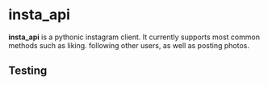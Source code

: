 # insta_api

**insta_api** is a pythonic instagram client. It currently supports most common methods such as liking. following other users, as well as posting photos.

## Testing

